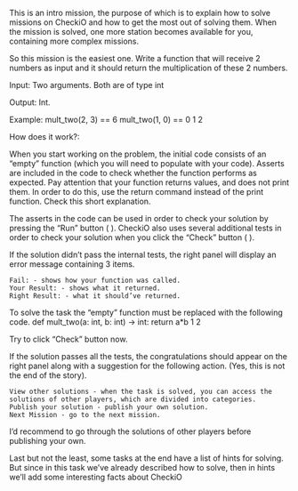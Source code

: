  This is an intro mission, the purpose of which is to explain how to solve missions on CheckiO and how to get the most out of solving them. When the mission is solved, one more station becomes available for you, containing more complex missions.

So this mission is the easiest one. Write a function that will receive 2 numbers as input and it should return the multiplication of these 2 numbers.

Input: Two arguments. Both are of type int

Output: Int.

Example:
mult_two(2, 3) == 6
mult_two(1, 0) == 0
1
2

How does it work?:

When you start working on the problem, the initial code consists of an “empty” function (which you will need to populate with your code). Asserts are included in the code to check whether the function performs as expected. Pay attention that your function returns values, and does not print them. In order to do this, use the return command instead of the print function. Check this short explanation.

The asserts in the code can be used in order to check your solution by pressing the “Run” button ( ). CheckiO also uses several additional tests in order to check your solution when you click the “Check” button ( ).

If the solution didn’t pass the internal tests, the right panel will display an error message containing 3 items.

    Fail: - shows how your function was called.
    Your Result: - shows what it returned.
    Right Result: - what it should’ve returned.

To solve the task the “empty” function must be replaced with the following code.
def mult_two(a: int, b: int) -> int:
    return a*b
1
2

Try to click “Check” button now.

If the solution passes all the tests, the congratulations should appear on the right panel along with a suggestion for the following action. (Yes, this is not the end of the story).

    View other solutions - when the task is solved, you can access the solutions of other players, which are divided into categories.
    Publish your solution - publish your own solution.
    Next Mission - go to the next mission.

I’d recommend to go through the solutions of other players before publishing your own.

Last but not the least, some tasks at the end have a list of hints for solving. But since in this task we’ve already described how to solve, then in hints we’ll add some interesting facts about CheckiO 